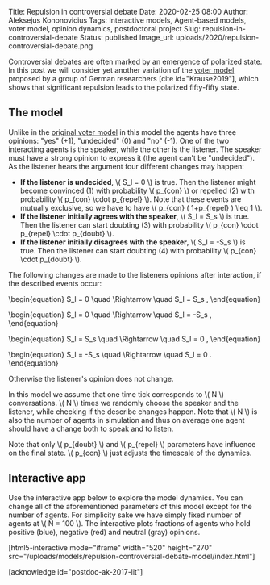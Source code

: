 Title: Repulsion in controversial debate
Date: 2020-02-25 08:00
Author: Aleksejus Kononovicius
Tags: Interactive models, Agent-based models, voter model, opinion dynamics, postdoctoral project
Slug: repulsion-in-controversial-debate
Status: published
Image_url: uploads/2020/repulsion-controversial-debate.png

Controversial debates are often marked by an emergence of polarized state. In
this post we will consider yet another variation of the
[voter model](/tag/voter-model/) proposed by a group of German researchers
[cite id="Krause2019"], which shows that significant repulsion leads to
the polarized fifty-fifty state.
<!--more-->

## The model

Unlike in the
[original voter model]({filename}/articles/2016/rinkejo-modelis.md) in this
model the agents have three opinions: "yes" (+1), "undecided" (0) and
"no" (-1). One of the two interacting agents is the speaker, while the other
is the listener. The speaker must have a strong opinion to express it (the
agent can't be "undecided"). As the listener hears the argument four different
changes may happen:

* **If the listener is undecided**, \\\( S\_l = 0 \\\) is true. Then the
listener might become convinced (1) with probability \\\( p\_{con} \\\) or
repelled (2) with probability \\\( p\_{con} \cdot p\_{repel} \\\). Note that
these events are mutually exclusive, so we have to have
\\\( p\_{con} ( 1+p\_{repel} ) \leq 1 \\\).
* **If the listener initially agrees with the speaker**, \\\( S\_l = S\_s \\\)
is true. Then the listener can start doubting (3) with probability
\\\( p\_{con} \cdot p\_{repel} \cdot p\_{doubt} \\\).
* **If the listener initially disagrees with the speaker**,
\\\( S\_l = -S\_s \\\) is true. Then the listener can start doubting (4)
with probability \\\( p\_{con} \cdot p\_{doubt} \\\).

The following changes are made to the listeners opinions after interaction, if
the described events occur:

\begin{equation}
S\_l = 0 \quad \Rightarrow \quad S\_l = S\_s ,
\end{equation}

\begin{equation}
S\_l = 0 \quad \Rightarrow \quad S\_l = -S\_s ,
\end{equation}

\begin{equation}
S\_l = S\_s \quad \Rightarrow \quad S\_l = 0 ,
\end{equation}

\begin{equation}
S\_l = -S\_s \quad \Rightarrow \quad S\_l = 0 .
\end{equation}

Otherwise the listener's opinion does not change.

In this model we assume that one time tick corresponds to \\\( N \\\)
conversations. \\\( N \\\) times we randomly choose the speaker and the
listener, while checking if the describe changes happen. Note that \\\( N \\\)
is also the number of agents in simulation and thus on average one agent should
have a change both to speak and to listen.

Note that only \\\( p\_{doubt} \\\) and \\\( p\_{repel} \\\) parameters have
influence on the final state. \\\( p\_{con} \\\) just adjusts the timescale of
the dynamics.

## Interactive app

Use the interactive app below to explore the model dynamics. You can change
all of the aforementioned parameters of this model except for the number of
agents. For simplicity sake we have simply fixed number of agents at
\\\( N = 100 \\\).
The interactive plots fractions of agents who hold positive
(blue), negative (red) and neutral (gray) opinions.

[html5-interactive mode="iframe" width="520" height="270"
src="/uploads/models/repulsion-controversial-debate-model/index.html"]

[acknowledge id="postdoc-ak-2017-lit"]
